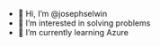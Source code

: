 - 👋 Hi, I’m @josephselwin
- 👀 I’m interested in solving problems
- 🌱 I’m currently learning Azure


<!---
josephselwin/josephselwin is a ✨ special ✨ repository because its `README.md` (this file) appears on your GitHub profile.
You can click the Preview link to take a look at your changes.
--->
